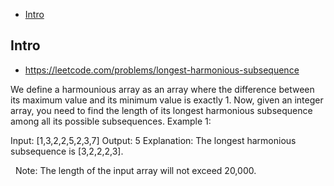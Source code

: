 - [Intro](#intro)

## Intro

- https://leetcode.com/problems/longest-harmonious-subsequence

We define a harmounious array as an array where the difference between its maximum value and its minimum value is exactly 1.
Now, given an integer array, you need to find the length of its longest harmonious subsequence among all its possible subsequences.
Example 1:

Input: [1,3,2,2,5,2,3,7]
Output: 5
Explanation: The longest harmonious subsequence is [3,2,2,2,3].

 
Note: The length of the input array will not exceed 20,000.
